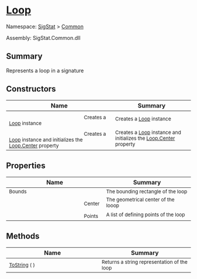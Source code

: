 # [Loop](./Loop.md)

Namespace: [SigStat]() > [Common](./README.md)

Assembly: SigStat.Common.dll

## Summary
Represents a loop in a signature

## Constructors

| Name | Summary | 
| --- | --- | 
|<img width=200/> <sub>Creates a [Loop](https://github.com/hargitomi97/sigstat/blob/master/docs/md/SigStat/Common/Loop.md) instance</sub> | <sub>Creates a [Loop](https://github.com/hargitomi97/sigstat/blob/master/docs/md/SigStat/Common/Loop.md) instance</sub> | <br>
|<img width=200/> <sub>Creates a [Loop](https://github.com/hargitomi97/sigstat/blob/master/docs/md/SigStat/Common/Loop.md) instance and initializes the [Loop.Center](https://github.com/hargitomi97/sigstat/blob/master/docs/md/SigStat/Common/Loop.md) property</sub> | <sub>Creates a [Loop](https://github.com/hargitomi97/sigstat/blob/master/docs/md/SigStat/Common/Loop.md) instance and initializes the [Loop.Center](https://github.com/hargitomi97/sigstat/blob/master/docs/md/SigStat/Common/Loop.md) property</sub> | <br>


## Properties

| Name | Summary | 
| --- | --- | 
|<img width=200/> <sub>Bounds</sub> | <sub>The bounding rectangle of the loop</sub> | <br>
|<img width=200/> <sub>Center</sub> | <sub>The geometrical center of the looop</sub> | <br>
|<img width=200/> <sub>Points</sub> | <sub>A list of defining points of the loop</sub> | <br>


## Methods

| Name | Summary | 
| --- | --- | 
|<img width=200/> <sub>[ToString](./Methods/Loop-100663342.md) (  )</sub> | <sub>Returns a string representation of the loop</sub> | <br>


